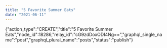 ```yaml
---
title: "5 Favorite Summer Eats"
date: "2021-06-11"
---
```


{"action\_type":"CREATE","title":"5 Favorite Summer Eats","node\_id":18286,"relay\_id":"cG9zdDoxODI4Ng==","graphql\_single\_name":"post","graphql\_plural\_name":"posts","status":"publish"}
